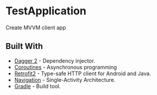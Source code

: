 # TestApplication
Create MVVM client app

## Built With
* [Dagger 2](https://github.com/google/dagger) - Dependency injector.
* [Coroutines](https://github.com/Kotlin/kotlinx.coroutines) - Asynchronous programming
* [Retrofit2](https://github.com/square/retrofit) - Type-safe HTTP client for Android and Java.
* [Navigation](https://developer.android.com/guide/navigation) - Single-Activity Architecture.
* [Gradle](https://github.com/gradle/gradle) - Build tool.
